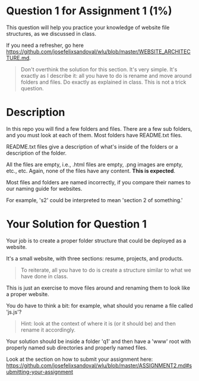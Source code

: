 # Question 1 for Assignment 1 (1%)

This question will help you practice your knowledge of website file structures,
as we discussed in class.

If you need a refresher, go here 
https://github.com/josefelixsandoval/wlu/blob/master/WEBSITE_ARCHITECTURE.md.

> Don't overthink the solution for this section. It's very simple. It's exactly as I describe it: all you have to do is rename and move around folders and files. Do exactly as explained in class. This is not a trick question.

# Description
In this repo you will find a few folders and files. There are a few sub folders, and you must look at each of them. Most folders have README.txt files.

README.txt files give a description of what's inside of the folders or a description of the folder.

All the files are empty, i.e., .html files are empty, .png images are empty, etc., etc. Again, none of the files have any content. **This is expected**.

Most files and folders are named incorrectly, if you compare their names to our naming guide for websites.

For example, 's2' could be interpreted to mean 'section 2 of something.'

# Your Solution for Question 1
Your job is to create a proper folder structure that could be deployed as a website. 

It's a small website, with three sections: resume, projects, and products.

> To reiterate, all you have to do is create a structure similar to what we have done in class. 

This is just an exercise to move files around and renaming them to look like a proper website.

You do have to think a bit: for example, what should you rename a file called 'js.js'? 
> Hint: look at the context of where it is (or it should be) and then rename it accordingly.

Your solution should be inside a folder 'q1' and then have a 'www' root with properly named sub directories and properly named files.

Look at the section on how to submit your assignment here: https://github.com/josefelixsandoval/wlu/blob/master/ASSIGNMENT2.md#submitting-your-assignment
